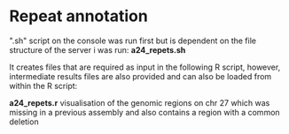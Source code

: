 


# Repeat annotation

".sh" script on the console was run first but is dependent on the file structure of the server i was run:
**a24_repets.sh**


It creates files that are required as input in the following R script, however, intermediate results files are also provided and can also be loaded from within the R script:

**a24_repets.r**  visualisation of the genomic regions on chr 27 which was missing in a previous assembly and also contains a region with a common deletion


